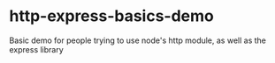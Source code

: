 # http-express-basics-demo
Basic demo for people trying to use node's http module, as well as the express library
